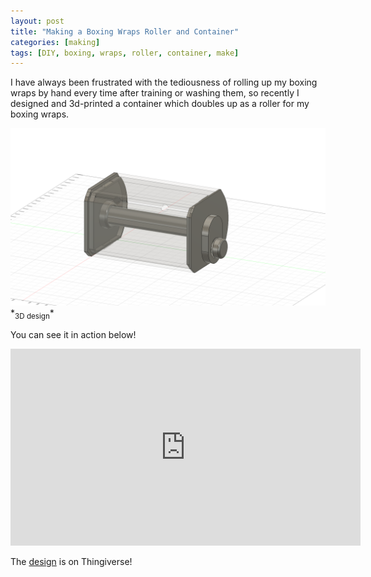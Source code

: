 ```yaml
---
layout: post
title: "Making a Boxing Wraps Roller and Container"
categories: [making]
tags: [DIY, boxing, wraps, roller, container, make]
---
```


I have always been frustrated with the tediousness of rolling up my boxing wraps by hand every time after training or washing them, so recently I designed and 3d-printed a container which doubles up as a roller for my boxing wraps.

<img src="/assets/images/boxing_wraps_roller.png" class="thumbnail">
*<sub>3D design</sub>*

You can see it in action below!

<iframe width="560" height="315" src="https://www.youtube.com/embed/Mw87FiAJG_8" frameborder="0" allowfullscreen></iframe>

The [design](https://www.thingiverse.com/thing:4983836) is on Thingiverse!